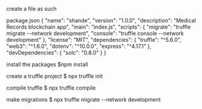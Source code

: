 create a file as such

package.json
{
"name": "shande",
"version": "1.0.0",
"description": "Medical Records blockchain app",
"main": "index.js",
"scripts": {
"migrate": "truffle migrate --network development",
"console": "truffle console --network development"
},
"license": "MIT",
"dependencies": {
"truffle": "^5.6.0",
"web3": "^1.6.0",
"dotenv": "^10.0.0",
"express": "^4.17.1"
},
"devDependencies": {
"solc": "0.8.0"
}
}

install the packages
$npm install

create a truffle project
$ npx truffle init

compile truffle
$ npx truffle compile

make migrations
$ npx truffle migrate --network development
